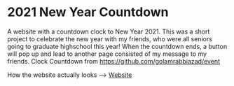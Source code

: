 # 2021 New Year Countdown

A website with a countdown clock to New Year 2021.
This was a short project to celebrate the new year with my friends, who were all seniors going to graduate highschool this year!
When the countdown ends, a button will pop up and lead to another page consisted of my message to my friends.
Clock Countdown from https://github.com/golamrabbiazad/event

How the website actually looks --> [Website](https://griffintarzan.github.io/event)

